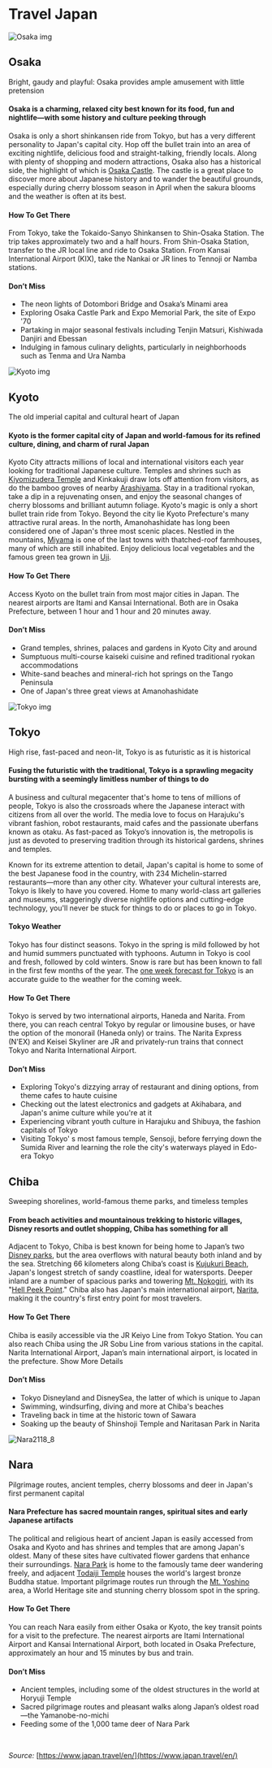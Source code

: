 # Travel Japan

![Osaka img](https://res.cloudinary.com/jnto/image/upload/w_1920,h_1080,c_fill,f_auto,fl_lossy/v1514378461/osaka/Osaka798_4)

## Osaka

Bright, gaudy and playful: Osaka provides ample amusement with little pretension

#### Osaka is a charming, relaxed city best known for its food, fun and nightlife—with some history and culture peeking through

Osaka is only a short shinkansen ride from Tokyo, but has a very  different personality to Japan's capital city. Hop off the bullet train  into an area of exciting nightlife, delicious food and straight-talking,  friendly locals.  Along with plenty of shopping and modern attractions, Osaka also has a  historical side, the highlight of which is [Osaka Castle](https://www.japan.travel/spot/1087).  The castle is a great place to discover more about Japanese history and  to wander the beautiful grounds, especially during cherry blossom  season in April when the sakura blooms and the weather is often at its  best.        

#### How To Get There

From  Tokyo, take the Tokaido-Sanyo Shinkansen to Shin-Osaka Station. The  trip takes approximately two and a half hours. From Shin-Osaka Station,  transfer to the JR local line and ride to Osaka Station. From Kansai  International Airport (KIX), take the Nankai or JR lines to Tennoji or  Namba stations.

#### Don’t Miss

-  The neon lights of Dotombori Bridge and Osaka’s Minami area
-  Exploring Osaka Castle Park and Expo Memorial Park, the site of Expo '70
-  Partaking in major seasonal festivals including Tenjin Matsuri, Kishiwada Danjiri and Ebessan
-  Indulging in famous culinary delights, particularly in neighborhoods such as Tenma and Ura Namba



![Kyoto img](https://res.cloudinary.com/jnto/image/upload/w_1920,h_1080,c_fill,f_auto,fl_lossy/v1514377850/kyoto/Kyoto1058_1)

## Kyoto

The old imperial capital and cultural heart of Japan

#### Kyoto is the former capital city of Japan and world-famous for its refined culture, dining, and charm of rural Japan

Kyoto City attracts millions of local and international visitors  each year looking for traditional Japanese culture. Temples and shrines  such as [Kiyomizudera Temple](https://www.japan.travel/spot/2199) and Kinkakuji draw lots off attention from visitors, as do the bamboo groves of nearby [Arashiyama](https://www.japan.travel/spot/1142).  Stay in a traditional ryokan, take a dip in a rejuvenating onsen, and  enjoy the seasonal changes of cherry blossoms and brilliant autumn  foliage. Kyoto's magic is only a short bullet train ride from Tokyo.  Beyond the city lie Kyoto Prefecture's many attractive rural areas. In  the north, Amanohashidate has long been considered one of Japan's three  most scenic places. Nestled in the mountains, [Miyama](https://www.japan.travel/spot/52)  is one of the last towns with thatched-roof farmhouses, many of which  are still inhabited. Enjoy delicious local vegetables and the famous  green tea grown in [Uji](https://www.japan.travel/spot/2017).        

#### How To Get There

Access  Kyoto on the bullet train from most major cities in Japan. The nearest  airports are Itami and Kansai International. Both are in Osaka  Prefecture, between 1 hour and 1 hour and 20 minutes away.

#### Don’t Miss

-  Grand temples, shrines, palaces and gardens in Kyoto City and around
-  Sumptuous multi-course kaiseki cuisine and refined traditional ryokan accommodations
-  White-sand beaches and mineral-rich hot springs on the Tango Peninsula
-  One of Japan's three great views at Amanohashidate



![Tokyo img](https://res.cloudinary.com/jnto/image/upload/w_1920,h_1080,c_fill,f_auto,fl_lossy/v1513946128/tokyo/Tokyo2258_28)

## Tokyo

High rise, fast-paced and neon-lit, Tokyo is as futuristic as it is historical

#### Fusing  the futuristic with the traditional, Tokyo is a sprawling megacity  bursting with a seemingly limitless number of things to do

A business and cultural megacenter that's home to tens of millions  of people, Tokyo is also the crossroads where the Japanese interact  with citizens from all over the world. The media love to focus on  Harajuku's vibrant fashion, robot restaurants, maid cafes and the  passionate uberfans known as otaku. As fast-paced as Tokyo’s innovation  is, the metropolis is just as devoted to preserving tradition through  its historical gardens, shrines and temples.

Known for its extreme attention to detail, Japan's capital is home to  some of the best Japanese food in the country, with 234 Michelin-starred  restaurants—more than any other city. Whatever your cultural interests  are, Tokyo is likely to have you covered. Home to many world-class art  galleries and museums, staggeringly diverse nightlife options and  cutting-edge technology, you'll never be stuck for things to do or  places to go in Tokyo.  

#### Tokyo Weather

Tokyo has four distinct seasons. Tokyo in the spring is mild followed by  hot and humid summers punctuated with typhoons. Autumn in Tokyo is cool  and fresh, followed by cold winters. Snow is rare but has been known to  fall in the first few months of the year. The [one week forecast for Tokyo](https://www.jma.go.jp/en/week/319.html) is an accurate guide to the weather for the coming week.        

#### How To Get There

Tokyo  is served by two international airports, Haneda and Narita. From there,  you can reach central Tokyo by regular or limousine buses, or have the  option of the monorail (Haneda only) or trains. The Narita Express  (N'EX) and Keisei Skyliner are JR and privately-run trains that connect  Tokyo and Narita International Airport.

#### Don’t Miss

-  Exploring Tokyo's dizzying array of restaurant and dining options, from theme cafes to haute cuisine
-  Checking out the latest electronics and gadgets at Akihabara, and Japan's anime culture while you're at it
-  Experiencing vibrant youth culture in Harajuku and Shibuya, the fashion capitals of Tokyo
-  Visiting Tokyo' s  most famous temple, Sensoji, before ferrying down the Sumida River and  learning the role the city's waterways played in Edo-era Tokyo


## Chiba

Sweeping shorelines, world-famous theme parks, and timeless temples

#### From  beach activities and mountainous trekking to historic villages, Disney resorts and outlet shopping, Chiba has something for all

Adjacent to Tokyo, Chiba is best known for being home to Japan’s two [Disney parks](https://www.japan.travel/spot/1556), but the area overflows with natural beauty both inland and by the sea. Stretching 66 kilometers along Chiba’s coast is [Kujukuri Beach](https://www.japan.travel/spot/1544), Japan's longest stretch of sandy coastline, ideal for watersports. Deeper inland are a number of spacious parks and towering [Mt. Nokogiri](https://www.japan.travel/spot/2187/), with its "[Hell Peek Point](https://www.japan.travel/spot/2182/)." Chiba also has Japan's main international airport, [Narita](https://www.japan.travel/spot/1551), making it the country's first entry point for most travelers.        

#### How To Get There

Chiba  is easily accessible via the JR Keiyo Line from Tokyo Station. You can  also reach Chiba using the JR Sobu Line from various stations in the  capital. Narita International Airport, Japan’s main international  airport, is located in the prefecture.                                                                                                           Show More Details                             

#### Don’t Miss

-  Tokyo Disneyland and DisneySea, the latter of which is unique to Japan
-  Swimming, windsurfing, diving and more at Chiba's beaches
-  Traveling back in time at the historic town of Sawara
-  Soaking up the beauty of Shinshoji Temple and Naritasan Park in Narita



![Nara2118_8](https://res.cloudinary.com/jnto/image/upload/w_1920,h_1080,c_fill,f_auto,fl_lossy/v1516313805/nara/Nara2118_8)

## Nara

Pilgrimage routes, ancient temples, cherry blossoms and deer in Japan's first permanent capital

#### Nara Prefecture has sacred mountain ranges, spiritual sites and early Japanese artifacts

The political and religious heart of ancient Japan is easily  accessed from Osaka and Kyoto and has shrines and temples that are among  Japan's oldest. Many of these sites have cultivated flower gardens that  enhance their surroundings. [Nara Park](https://www.japan.travel/destinations/kansai/nara/nara-park-and-around) is home to the famously tame deer wandering freely, and adjacent [Todaiji Temple](https://www.japan.travel/spot/1009) houses the world's largest bronze Buddha statue. Important pilgrimage routes run through the [Mt. Yoshino](https://www.japan.travel/spot/985) area, a World Heritage site and stunning cherry blossom spot in the spring.        

#### How To Get There

You  can reach Nara easily from either Osaka or Kyoto, the key transit  points for a visit to the prefecture. The nearest airports are Itami  International Airport and Kansai International Airport, both located in  Osaka Prefecture, approximately an hour and 15 minutes by bus and train.

#### Don’t Miss

-  Ancient temples, including some of the oldest structures in the world at Horyuji Temple
-  Sacred pilgrimage routes and pleasant walks along Japan’s oldest road—the Yamanobe-no-michi
-  Feeding some of the 1,000 tame deer of Nara Park


<br/>

*Source:* [https://www.japan.travel/en/](https://www.japan.travel/en/)
